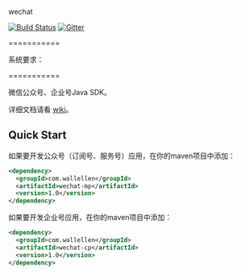 wechat

[![Build Status](https://travis-ci.org/wallellen/wechat.svg?branch=master)](https://travis-ci.org/wallellen/wechat)
[![Gitter](https://badges.gitter.im/Join%20Chat.svg)](https://gitter.im/wallellen/wechat?utm_source=badge&utm_medium=badge&utm_campaign=pr-badge)

===========

系统要求：

===========

微信公众号、企业号Java SDK。

详细文档请看 [wiki](https://github.com/wallellen/wechat/wiki)。

## Quick Start

如果要开发公众号（订阅号、服务号）应用，在你的maven项目中添加：

```xml
<dependency>
  <groupId>com.wallellen</groupId>
  <artifactId>wechat-mp</artifactId>
  <version>1.0</version>
</dependency>
```

如果要开发企业号应用，在你的maven项目中添加：

```xml
<dependency>
  <groupId>com.wallellen</groupId>
  <artifactId>wechat-cp</artifactId>
  <version>1.0</version>
</dependency>
```